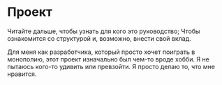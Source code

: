 # Проект
Читайте дальше, чтобы узнать для кого это руководство; Чтобы ознакомится со структурой и, возможно, внести свой вклад.

Для меня как разработчика, который просто хочет поиграть в монополию, этот проект изначально был чем-то вроде хобби. Я не пытаюсь кого-то удивить или превзойти. Я просто делаю то, что мне нравится. 